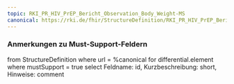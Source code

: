 ```yaml
---
topic: RKI_PR_HIV_PrEP_Bericht_Observation_Body_Weight-MS
canonical: https://rki.de/fhir/StructureDefinition/RKI_PR_HIV_PrEP_Bericht_Observation_Body_Weight
---
```


### Anmerkungen zu Must-Support-Feldern

<fql>
from
	StructureDefinition
where 
    url = %canonical
for differential.element
where mustSupport = true
select
	Feldname: id, Kurzbeschreibung: short, Hinweise: comment
</fql>

